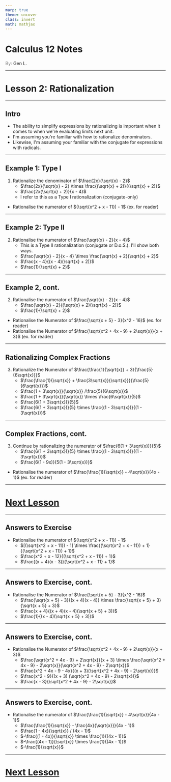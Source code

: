 ```yaml
---
marp: true
theme: uncover
class: invert
math: mathjax
---
```


# <!--fit--> Calculus 12 Notes
<span style="color:grey">By:</span> Gen L.

<!--_footer: In partnership with Hyperion University, 2025-->

---

# Lesson 2: Rationalization

---

<!--paginate: true-->

## Intro

* The ability to simplify expressions by rationalizing is important when it comes to when we're evaluating limits next unit.
* I'm assuming you're familiar with how to rationalize denominators.
* Likewise, I'm assuming your familiar with the conjugate for expressions with radicals.

---

## Example 1: Type I

1. Rationalize the denominator of $\frac{2x}{\sqrt{x} - 2}$
    * $\frac{2x}{\sqrt{x} - 2} \times \frac{(\sqrt{x} + 2)}{(\sqrt{x} + 2)}$
    * $\frac{2x(\sqrt{x} + 2)}{x - 4}$
    * I refer to this as a Type I rationalization (conjugate-only)
* Rationalise the numerator of $(\sqrt{x^2 + x - 11}) - 1$ (ex. for reader)

---

## Example 2: Type II

2. Rationalise the numerator of $\frac{\sqrt{x} - 2}{x - 4}$
    * This is a Type II rationalization (conjugate or D.o.S.). I'll show both ways.
    * $\frac{\sqrt{x} - 2}{x - 4} \times \frac{\sqrt{x} + 2}{\sqrt{x} + 2}$
    * $\frac{x - 4}{(x - 4)(\sqrt{x} + 2)}$
    * $\frac{1}{\sqrt{x} + 2}$

---

## Example 2, cont.

2. Rationalise the numerator of $\frac{\sqrt{x} - 2}{x - 4}$
    * $\frac{\sqrt{x} - 2}{(\sqrt{x} + 2)(\sqrt{x} - 2)}$
    * $\frac{1}{\sqrt{x} + 2}$

* Rationalise the Numerator of $\frac{\sqrt{x + 5} - 3}{x^2 - 16}$ (ex. for reader)
* Rationalise the Numerator of $\frac{\sqrt{x^2 + 4x - 9} + 2\sqrt{x}}{x + 3}$ (ex. for reader)

---

## Rationalizing Complex Fractions

3. Rationalize the Numerator of $\frac{\frac{1}{\sqrt{x}} + 3}{\frac{5}{6\sqrt{x}}}$
    * $\frac{\frac{1}{\sqrt{x}} + \frac{3\sqrt{x}}{\sqrt{x}}}{\frac{5}{6\sqrt{x}}}$
    * $\frac{1 + 3\sqrt{x}}{\sqrt{x}} /\frac{5}{6\sqrt{x}}$
    * $\frac{1 + 3\sqrt{x}}{\sqrt{x}} \times \frac{6\sqrt{x}}{5}$
    * $\frac{6(1 + 3\sqrt{x})}{5}$
    * $\frac{6(1 + 3\sqrt{x})}{5} \times \frac{(1 - 3\sqrt{x})}{(1 - 3\sqrt{x})}$

---

## Complex Fractions, cont.

3. Continue by rationalizing the numerator of $\frac{6(1 + 3\sqrt{x})}{5}$
    * $\frac{6(1 + 3\sqrt{x})}{5} \times \frac{(1 - 3\sqrt{x})}{(1 - 3\sqrt{x})}$
    * $\frac{6(1 - 9x)}{5(1 - 3\sqrt{x})}$

* Rationalise the numerator of $\frac{\frac{1}{\sqrt{x}} - 4\sqrt{x}}{4x - 1}$ (ex. for reader)

---

# [Next Lesson](Lesson%203.html)

<!--_footer: Next page for exercise answers! -->

---

## Answers to Exercise

* Rationalise the numerator of $(\sqrt{x^2 + x - 11}) - 1$
    * $[(\sqrt{x^2 + x - 11}) - 1] \times \frac{(\sqrt{x^2 + x - 11}) + 1}{(\sqrt{x^2 + x - 11}) + 1}$
    * $\frac{x^2 + x - 12}{(\sqrt{x^2 + x - 11}) + 1}$
    * $\frac{(x + 4)(x - 3)}{\sqrt{x^2 + x - 11} + 1}$

---

## Answers to Exercise, cont.

* Rationalise the Numerator of $\frac{\sqrt{x + 5} - 3}{x^2 - 16}$ 
    * $\frac{\sqrt{x + 5} - 3}{(x + 4)(x - 4)} \times \frac{\sqrt{x + 5} + 3}{\sqrt{x + 5} + 3}$ 
    * $\frac{x + 4}{(x + 4)(x - 4)(\sqrt{x + 5} + 3)}$ 
    * $\frac{1}{(x - 4)(\sqrt{x + 5} + 3)}$ 

---

## Answers to Exercise, cont.

* Rationalise the Numerator of $\frac{\sqrt{x^2 + 4x - 9} + 2\sqrt{x}}{x + 3}$
    * $\frac{\sqrt{x^2 + 4x - 9} + 2\sqrt{x}}{x + 3} \times \frac{\sqrt{x^2 + 4x - 9} - 2\sqrt{x}}{\sqrt{x^2 + 4x - 9} - 2\sqrt{x}}$
    * $\frac{x^2 + 4x - 9 - 4x}{(x + 3)(\sqrt{x^2 + 4x - 9} - 2\sqrt{x})}$
    * $\frac{x^2 - 9}{(x + 3) (\sqrt{x^2 + 4x - 9} - 2\sqrt{x})}$
    * $\frac{x - 3}{\sqrt{x^2 + 4x - 9} - 2\sqrt{x}}$

---

## Answers to Exercise, cont.

* Rationalise the numerator of $\frac{\frac{1}{\sqrt{x}} - 4\sqrt{x}}{4x - 1}$ 
    * $\frac{\frac{1}{\sqrt{x}} - \frac{4x}{\sqrt{x}}}{4x - 1}$
    * $\frac{1 - 4x}{\sqrt{x}} / (4x - 1)$
    * $-\frac{(1 - 4x)}{\sqrt{x}} \times \frac{1}{(4x - 1)}$
    * $-\frac{(4x - 1)}{\sqrt{x}} \times \frac{1}{(4x - 1)}$
    * $-\frac{1}{\sqrt{x}}$

---

# [Next Lesson](Lesson%203.html)